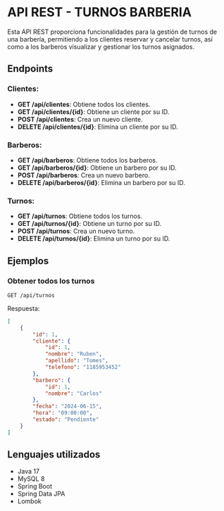 # API REST - TURNOS BARBERIA

Esta API REST proporciona funcionalidades para la gestión de turnos de una barbería, permitiendo a los clientes reservar y cancelar turnos, así como a los barberos visualizar y gestionar los turnos asignados.

## Endpoints
### Clientes:
- **GET /api/clientes**: Obtiene todos los clientes.
- **GET /api/clientes/{id}**: Obtiene un cliente por su ID.
- **POST /api/clientes**: Crea un nuevo cliente.
- **DELETE /api/clientes/{id}**: Elimina un cliente por su ID.

### Barberos:
- **GET /api/barberos**: Obtiene todos los barberos.
- **GET /api/barberos/{id}**: Obtiene un barbero por su ID.
- **POST /api/barberos**: Crea un nuevo barbero.
- **DELETE /api/barberos/{id}**: Elimina un barbero por su ID.
  
### Turnos:
- **GET /api/turnos**: Obtiene todos los turnos.
- **GET /api/turnos/{id}**: Obtiene un turno por su ID.
- **POST /api/turnos**: Crea un nuevo turno.
- **DELETE /api/turnos/{id}**: Elimina un turno por su ID.

## Ejemplos

### Obtener todos los turnos

```
GET /api/turnos
```

Respuesta:

```json
[
    {
        "id": 1,
        "cliente": {
            "id": 1,
            "nombre": "Ruben",
            "apellido": "Tomes",
            "telefono": "1185953452"
        },
        "barbero": {
            "id": 1,
            "nombre": "Carlos"
        },
        "fecha": "2024-06-15",
        "hora": "09:00:00",
        "estado": "Pendiente"
    }
]
```

## Lenguajes utilizados

- Java 17
- MySQL 8
- Spring Boot
- Spring Data JPA
- Lombok
